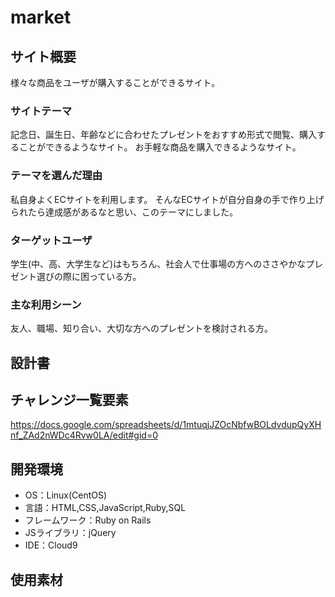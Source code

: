 # market

## サイト概要
様々な商品をユーザが購入することができるサイト。

### サイトテーマ
記念日、誕生日、年齢などに合わせたプレゼントをおすすめ形式で閲覧、購入することができるようなサイト。
お手軽な商品を購入できるようなサイト。

### テーマを選んだ理由
私自身よくECサイトを利用します。
そんなECサイトが自分自身の手で作り上げられたら達成感があるなと思い、このテーマにしました。

### ターゲットユーザ
学生(中、高、大学生など)はもちろん、社会人で仕事場の方へのささやかなプレゼント選びの際に困っている方。

### 主な利用シーン
友人、職場、知り合い、大切な方へのプレゼントを検討される方。

## 設計書


## チャレンジ一覧要素
https://docs.google.com/spreadsheets/d/1mtuqjJZOcNbfwBOLdvdupQyXHnf_ZAd2nWDc4Rvw0LA/edit#gid=0

## 開発環境
- OS：Linux(CentOS)
- 言語：HTML,CSS,JavaScript,Ruby,SQL
- フレームワーク：Ruby on Rails
- JSライブラリ：jQuery
- IDE：Cloud9

## 使用素材
